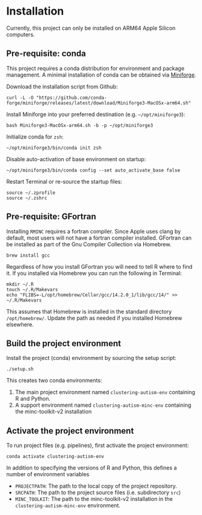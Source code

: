 

# Installation

Currently, this project can only be installed on ARM64 Apple Silicon computers. 

## Pre-requisite: conda

This project requires a conda distribution for environment and package management. A minimal installation of conda can be obtained via [Miniforge](https://github.com/conda-forge/miniforge). 

Download the installation script from Github:
```{zsh}
curl -L -O "https://github.com/conda-forge/miniforge/releases/latest/download/Miniforge3-MacOSx-arm64.sh"
```

Install Miniforge into your preferred destination (e.g. `~/opt/miniforge3`):
```{zsh}
bash Miniforge3-MacOSx-arm64.sh -b -p ~/opt/miniforge3
```

Initialize conda for `zsh`:
```{zsh}
~/opt/miniforge3/bin/conda init zsh
```

Disable auto-activation of base environment on startup:
```{zsh}
~/opt/miniforge3/bin/conda config --set auto_activate_base false
```

Restart Terminal or re-source the startup files:
```{zsh}
source ~/.zprofile
source ~/.zshrc
```


## Pre-requisite: GFortran

Installing `RMINC` requires a fortran compiler. Since Apple uses clang by default, most users will not have a fortran
compiler installed. GFortran can be installed as part of the Gnu Compiler Collection via Homebrew. 

```{zsh}
brew install gcc
```

Regardless of how you install GFortran you will need to tell
R where to find it. If you installed via Homebrew you can run the
following in Terminal:

```{zsh}
mkdir ~/.R
touch ~/.R/Makevars
echo "FLIBS=-L/opt/homebrew/Cellar/gcc/14.2.0_1/lib/gcc/14/" >> ~/.R/Makevars
```

This assumes that Homebrew is installed in the standard directory `/opt/homebrew/`. Update the path as needed if you installed Homebrew elsewhere.

## Build the project environment

Install the project (conda) environment by sourcing the setup script:

```{zsh}
./setup.sh
```

This creates two conda environments:
1. The main project environment named `clustering-autism-env` containing R and Python.  
2. A support environment named `clustering-autism-minc-env` containing the minc-toolkit-v2 installation

## Activate the project environment

To run project files (e.g. pipelines), first activate the project environment:

```{zsh}
conda activate clustering-autism-env
```

In addition to specifying the versions of R and Python, this defines a number of environment variables
- `PROJECTPATH`: The path to the local copy of the project repository.
- `SRCPATH`: The path to the project source files (i.e. subdirectory `src`)
- `MINC_TOOLKIT`: The path to the minc-toolkit-v2 installation in the `clustering-autism-minc-env` environment.

